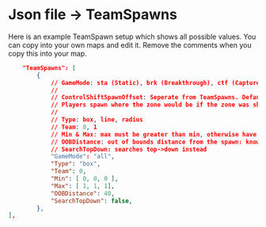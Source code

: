 # Json file → TeamSpawns

Here is an example TeamSpawn setup which shows all possible values. You can copy into your own maps and edit it. Remove the comments when you copy this into your map.

```json
    "TeamSpawns": [
		{
            // GameMode: sta (Static), brk (Breakthrough), ctf (Capture the Flag), esc (Escort), all, sal (Salvage, non-functional game mode)
            //
            // ControlShiftSpawnOffset: Seperate from TeamSpawns. Default value is 0.2, i.e. 20%
            // Players spawn where the zone would be if the zone was shifted back X%
            //
            // Type: box, line, radius
            // Team: 0, 1
            // Min & Max: max must be greater than min, otherwise have glitchy spawn area
            // OOBDistance: out of bounds distance from the spawn: known to be used for BRK
            // SearchTopDown: searches top->down instead
			"GameMode": "all",
			"Type": "box",
			"Team": 0,
			"Min": [ 0, 0, 0 ],
			"Max": [ 1, 1, 1],
            "OOBDistance": 40,
            "SearchTopDown": false,
		},
],
```